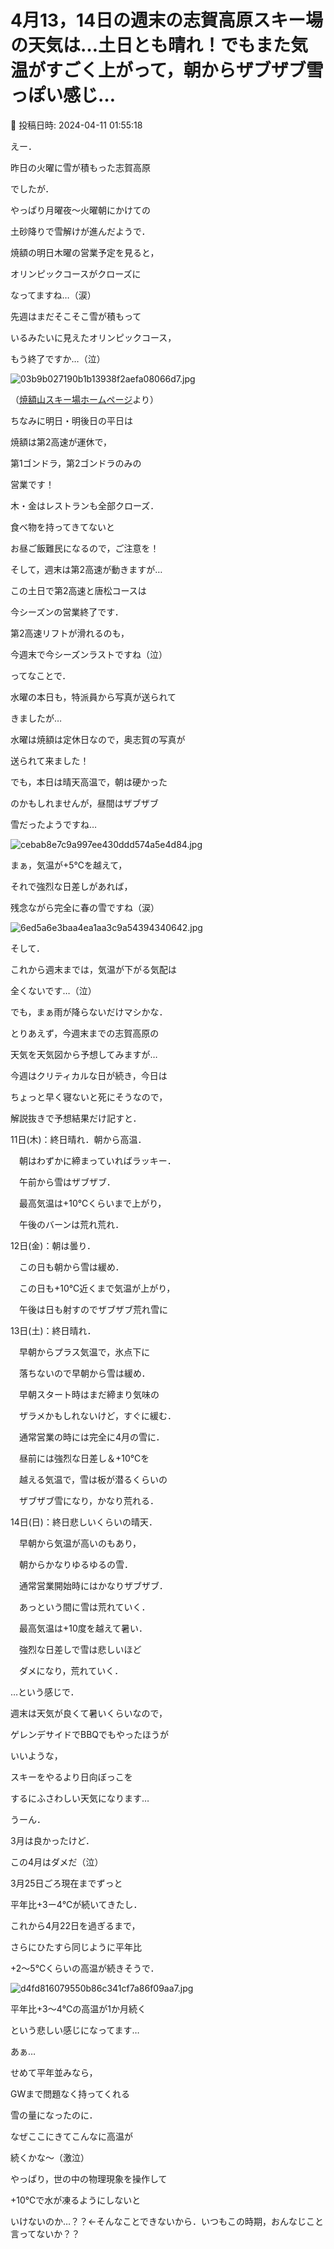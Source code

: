 # 4月13，14日の週末の志賀高原スキー場の天気は…土日とも晴れ！でもまた気温がすごく上がって，朝からザブザブ雪っぽい感じ…

📅 投稿日時: 2024-04-11 01:55:18

えー．


昨日の火曜に雪が積もった志賀高原


でしたが．


やっぱり月曜夜～火曜朝にかけての


土砂降りで雪解けが進んだようで．





焼額の明日木曜の営業予定を見ると，


オリンピックコースがクローズに


なってますね…（涙）


先週はまだそこそこ雪が積もって


いるみたいに見えたオリンピックコース，


もう終了ですか…（泣）







![03b9b027190b1b13938f2aefa08066d7.jpg](images/03b9b027190b1b13938f2aefa08066d7.jpg)




（[焼額山スキー場ホームページ](https://www.princehotels.co.jp/ski/shiga/winter/)より）





ちなみに明日・明後日の平日は


焼額は第2高速が運休で，


第1ゴンドラ，第2ゴンドラのみの


営業です！


木・金はレストランも全部クローズ．


食べ物を持ってきてないと


お昼ご飯難民になるので，ご注意を！





そして，週末は第2高速が動きますが…


この土日で第2高速と唐松コースは


今シーズンの営業終了です．


第2高速リフトが滑れるのも，


今週末で今シーズンラストですね（泣）





ってなことで．


水曜の本日も，特派員から写真が送られて


きましたが…





水曜は焼額は定休日なので，奥志賀の写真が


送られて来ました！


でも，本日は晴天高温で，朝は硬かった


のかもしれませんが，昼間はザブザブ


雪だったようですね…




![cebab8e7c9a997ee430ddd574a5e4d84.jpg](images/cebab8e7c9a997ee430ddd574a5e4d84.jpg)







まぁ，気温が+5℃を越えて，


それで強烈な日差しがあれば，


残念ながら完全に春の雪ですね（涙）




![6ed5a6e3baa4ea1aa3c9a54394340642.jpg](images/6ed5a6e3baa4ea1aa3c9a54394340642.jpg)







そして．


これから週末までは，気温が下がる気配は


全くないです…（泣）


でも，まぁ雨が降らないだけマシかな．





とりあえず，今週末までの志賀高原の


天気を天気図から予想してみますが…


今週はクリティカルな日が続き，今日は


ちょっと早く寝ないと死にそうなので，


解説抜きで予想結果だけ記すと．





11日(木)：終日晴れ．朝から高温．


　朝はわずかに締まっていればラッキー．


　午前から雪はザブザブ．


　最高気温は+10℃くらいまで上がり，


　午後のバーンは荒れ荒れ．





12日(金)：朝は曇り．


　この日も朝から雪は緩め．


　この日も+10℃近くまで気温が上がり，


　午後は日も射すのでザブザブ荒れ雪に





13日(土)：終日晴れ．


　早朝からプラス気温で，氷点下に


　落ちないので早朝から雪は緩め．


　早朝スタート時はまだ締まり気味の


　ザラメかもしれないけど，すぐに緩む．


　通常営業の時には完全に4月の雪に．


　昼前には強烈な日差し＆+10℃を


　越える気温で，雪は板が潜るくらいの


　ザブザブ雪になり，かなり荒れる．





14日(日)：終日悲しいくらいの晴天．


　早朝から気温が高いのもあり，


　朝からかなりゆるゆるの雪．


　通常営業開始時にはかなりザブザブ．


　あっという間に雪は荒れていく．


　最高気温は+10度を越えて暑い．


　強烈な日差しで雪は悲しいほど


　ダメになり，荒れていく．





…という感じで．


週末は天気が良くて暑いくらいなので，


ゲレンデサイドでBBQでもやったほうが


いいような，


スキーをやるより日向ぼっこを


するにふさわしい天気になります…





うーん．


3月は良かったけど．


この4月はダメだ（泣）





3月25日ごろ現在までずっと


平年比+3ー4℃が続いてきたし．


これから4月22日を過ぎるまで，


さらにひたすら同じように平年比


+2～5℃くらいの高温が続きそうで．




![d4fd816079550b86c341cf7a86f09aa7.jpg](images/d4fd816079550b86c341cf7a86f09aa7.jpg)







平年比+3～4℃の高温が1か月続く


という悲しい感じになってます…





あぁ…


せめて平年並みなら，


GWまで問題なく持ってくれる


雪の量になったのに．


なぜここにきてこんなに高温が


続くかな～（激泣）





やっぱり，世の中の物理現象を操作して


+10℃で水が凍るようにしないと


いけないのか…？？←そんなことできないから．いつもこの時期，おんなじこと言ってないか？？
